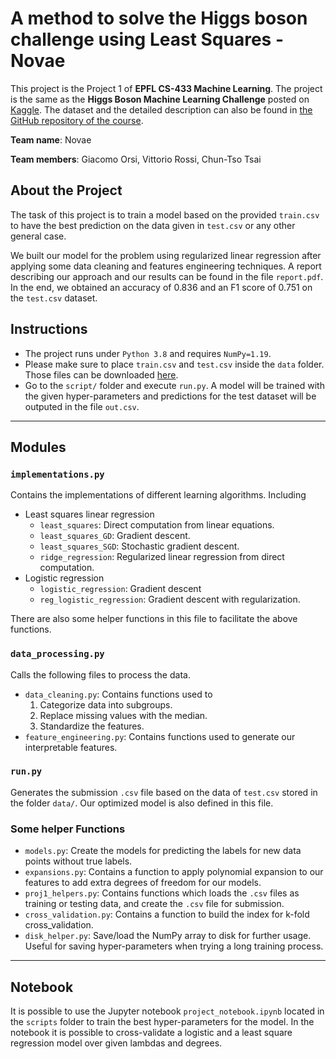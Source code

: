 # A method to solve the Higgs boson challenge using Least Squares - Novae
This project is the Project 1 of **EPFL CS-433 Machine Learning**. The project is the same as the **Higgs Boson Machine Learning Challenge** posted on [Kaggle](https://www.kaggle.com/c/higgs-boson). The dataset and the detailed description can also be found in [the GitHub repository of the course](https://github.com/epfml/ML_course/tree/master/projects/project1).

**Team name**: Novae

**Team members**: Giacomo Orsi, Vittorio Rossi, Chun-Tso Tsai
## About the Project

The task of this project is to train a model based on the provided `train.csv` to have the best prediction on the data given in `test.csv` or any other general case.

We built our model for the problem using regularized linear regression after applying some data cleaning and features engineering techniques. A report describing our approach and our results can be found in the file `report.pdf`. In the end, we obtained an accuracy of 0.836 and an F1 score of 0.751 on the `test.csv` dataset.

## Instructions
* The project runs under `Python 3.8` and requires `NumPy=1.19`.
* Please make sure to place `train.csv` and `test.csv` inside the `data` folder. Those files can be downloaded [here](https://www.kaggle.com/c/higgs-boson/data). 
* Go to the `script/` folder and execute `run.py`. A model will be trained with the given hyper-parameters and predictions for the test dataset will be outputed in the file `out.csv`.

---
## Modules
### `implementations.py`
Contains the implementations of different learning algorithms. Including
* Least squares linear regression
    * `least_squares`: Direct computation from linear equations.
    * `least_squares_GD`: Gradient descent.
    * `least_squares_SGD`: Stochastic gradient descent.
    * `ridge_regression`: Regularized linear regression from direct computation.
* Logistic regression
    * `logistic_regression`: Gradient descent
    * `reg_logistic_regression`: Gradient descent with regularization.

There are also some helper functions in this file to facilitate the above functions.

### `data_processing.py`
Calls the following files to process the data.
* `data_cleaning.py`:
Contains functions used to
    1. Categorize data into subgroups.
    2. Replace missing values with the median.
    3. Standardize the features.
* `feature_engineering.py`:
Contains functions used to generate our interpretable features.

### `run.py`
Generates the submission `.csv` file based on the data of `test.csv` stored in the folder `data/`. Our optimized model is also defined in this file.


### **Some helper Functions**
* `models.py`: 
Create the models for predicting the labels for new data points without true labels.
* `expansions.py`: 
Contains a function to apply polynomial expansion to our features to add extra degrees of freedom for our models.
* `proj1_helpers.py`: 
Contains functions which loads the `.csv` files as training or testing data, and create the `.csv` file for submission.
* `cross_validation.py`:
Contains a function to build the index for k-fold cross_validation.
* `disk_helper.py`:
Save/load the NumPy array to disk for further usage. Useful for saving hyper-parameters when trying a long training process.

---

## Notebook
It is possible to use the Jupyter notebook `project_notebook.ipynb` located in the `scripts` folder to train the best hyper-parameters for the model. 
In the notebook it is possible to cross-validate a logistic and a least square regression model over given lambdas and degrees. 